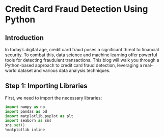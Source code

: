 # Credit Card Fraud Detection Using Python

## Introduction
In today’s digital age, credit card fraud poses a significant threat to financial security. To combat this, data science and machine learning offer powerful tools for detecting fraudulent transactions. This blog will walk you through a Python-based approach to credit card fraud detection, leveraging a real-world dataset and various data analysis techniques.

## Step 1: Importing Libraries
First, we need to import the necessary libraries:

```python
import numpy as np
import pandas as pd
import matplotlib.pyplot as plt
import seaborn as sns
sns.set()
%matplotlib inline

